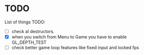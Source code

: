 # TODO

List of things TODO:
 - [ ] check al destructors.
 - [x] when you switch from Menu to Game you have to enable GL_DEPTH_TEST
 - [ ] check better game loop features like fixed input and locked fps
